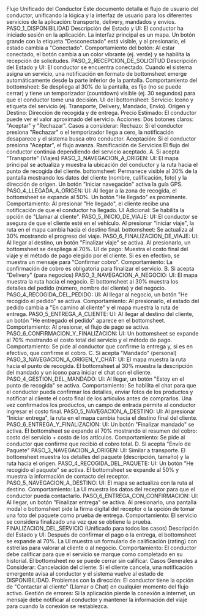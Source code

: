 Flujo Unificado del Conductor
Este documento detalla el flujo de usuario del conductor, unificando la lógica y la interfaz de usuario para los diferentes servicios de la aplicación: transporte, delivery, mandados y envíos.
PASO_1_DISPONIBILIDAD
Descripción del Estado y UI: El conductor ha iniciado sesión en la aplicación. La interfaz principal es un mapa. Un botón grande con la etiqueta "Desconectado" está visible, y al presionarlo, el estado cambia a "Conectado".
Comportamiento del botón: Al estar conectado, el botón cambia a un color vibrante (ej. verde) y se habilita la recepción de solicitudes.
PASO_2_RECEPCION_DE_SOLICITUD
Descripción del Estado y UI: El conductor se encuentra conectado. Cuando el sistema asigna un servicio, una notificación en formato de bottomsheet emerge automáticamente desde la parte inferior de la pantalla.
Comportamiento del bottomsheet: Se despliega al 30% de la pantalla, es fijo (no se puede cerrar) y tiene un temporizador (countdown) visible (ej. 30 segundos) para que el conductor tome una decisión.
UI del bottomsheet:
Servicio: Icono y etiqueta del servicio (ej. Transporte, Delivery, Mandado, Envío).
Origen y Destino: Dirección de recogida y de entrega.
Precio Estimado: El conductor puede ver el valor aproximado del servicio.
Acciones: Dos botones claros: "Aceptar" y "Rechazar".
Casos a considerar:
Rechazo: Si el conductor presiona "Rechazar" o el temporizador llega a cero, la notificación desaparece y el sistema busca otro conductor.
Aceptación: Si el conductor presiona "Aceptar", el flujo avanza.
Ramificación de Servicios
El flujo del conductor continúa dependiendo del servicio aceptado.
A. Si acepta "Transporte" (Viajes)
PASO_3_NAVEGACION_A_ORIGEN:
UI: El mapa principal se actualiza y muestra la ubicación del conductor y la ruta hacia el punto de recogida del cliente.
bottomsheet: Permanece visible al 30% de la pantalla mostrando los datos del cliente (nombre, calificación, foto) y la dirección de origen. Un botón "Iniciar navegación" activa la guía GPS.
PASO_4_LLEGADA_A_ORIGEN:
UI: Al llegar a la zona de recogida, el bottomsheet se expande al 50%. Un botón "He llegado" es prominente.
Comportamiento: Al presionar "He llegado", el cliente recibe una notificación de que el conductor ha llegado.
UI Adicional: Se habilita la opción de "Llamar al cliente".
PASO_5_INICIO_DE_VIAJE:
UI: El conductor se asegura de que el cliente esté en el vehículo. Al presionar "Iniciar viaje", la ruta en el mapa cambia hacia el destino final.
bottomsheet: Se actualiza al 30% mostrando el progreso del viaje.
PASO_6_FINALIZACION_DE_VIAJE:
UI: Al llegar al destino, un botón "Finalizar viaje" se activa. Al presionarlo, un bottomsheet se despliega al 70%.
UI de pago: Muestra el costo final del viaje y el método de pago elegido por el cliente. Si es en efectivo, se muestra un mensaje para "Confirmar cobro".
Comportamiento: La confirmación de cobro es obligatoria para finalizar el servicio.
B. Si acepta "Delivery" (para negocios)
PASO_3_NAVEGACION_A_NEGOCIO:
UI: El mapa muestra la ruta hacia el negocio. El bottomsheet al 30% muestra los detalles del pedido (número, nombre del cliente) y del negocio.
PASO_4_RECOGIDA_DEL_PEDIDO:
UI: Al llegar al negocio, un botón "He recogido el pedido" se activa.
Comportamiento: Al presionarlo, el estado del pedido cambia a "En camino al cliente" y el mapa muestra la ruta de entrega.
PASO_5_ENTREGA_A_CLIENTE:
UI: Al llegar al destino del cliente, un botón "He entregado el pedido" aparece en el bottomsheet.
Comportamiento: Al presionar, el flujo de pago se activa.
PASO_6_CONFIRMACION_Y_FINALIZACION:
UI: Un bottomsheet se expande al 70% mostrando el costo total del servicio y el método de pago.
Comportamiento: Se pide al conductor que confirme la entrega y, si es en efectivo, que confirme el cobro.
C. Si acepta "Mandado" (personal)
PASO_3_NAVEGACION_A_ORIGEN_Y_CHAT:
UI: El mapa muestra la ruta hacia el punto de recogida. El bottomsheet al 30% muestra la descripción del mandado y un icono para iniciar el chat con el cliente.
PASO_4_GESTION_DEL_MANDADO:
UI: Al llegar, un botón "Estoy en el punto de recogida" se activa.
Comportamiento: Se habilita el chat para que el conductor pueda confirmar los detalles, enviar fotos de los productos y notificar al cliente el costo final de los artículos antes de comprarlos. Una vez confirmados los productos, un campo de entrada permite al conductor ingresar el costo final.
PASO_5_NAVEGACION_A_DESTINO:
UI: Al presionar "Iniciar entrega", la ruta en el mapa cambia hacia el destino final del cliente.
PASO_6_ENTREGA_Y_FINALIZACION:
UI: Un botón "Finalizar mandado" se activa. El bottomsheet se expande al 70% mostrando el resumen del cobro: costo del servicio + costo de los artículos.
Comportamiento: Se pide al conductor que confirme que recibió el cobro total.
D. Si acepta "Envío de Paquete"
PASO_3_NAVEGACION_A_ORIGEN:
UI: Similar a transporte. El bottomsheet muestra los detalles del paquete (descripción, tamaño) y la ruta hacia el origen.
PASO_4_RECOGIDA_DEL_PAQUETE:
UI: Un botón "He recogido el paquete" se activa. El bottomsheet se expande al 50% y muestra la información de contacto del receptor.
PASO_5_NAVEGACION_A_DESTINO:
UI: El mapa se actualiza con la ruta al destino.
Comportamiento: La UI muestra los datos del receptor para que el conductor pueda contactarlo.
PASO_6_ENTREGA_CON_CONFIRMACION:
UI: Al llegar, un botón "Finalizar entrega" se activa. Al presionarlo, una pantalla modal o bottomsheet pide la firma digital del receptor o la opción de tomar una foto del paquete como prueba de entrega.
Comportamiento: El servicio se considera finalizado una vez que se obtiene la prueba.
FINALIZACION_DEL_SERVICIO (Unificado para todos los casos)
Descripción del Estado y UI: Después de confirmar el pago o la entrega, el bottomsheet se expande al 70%. La UI muestra un formulario de calificación (rating) con estrellas para valorar al cliente o al negocio.
Comportamiento: El conductor debe calificar para que el servicio se marque como completado en su historial. El bottomsheet no se puede cerrar sin calificar.
Casos Generales a Considerar:
Cancelación del cliente: Si el cliente cancela, una notificación emergente avisa al conductor y el sistema vuelve al estado de DISPONIBILIDAD.
Problemas con la dirección: El conductor tiene la opción de "Contactar al cliente" (Llamar o Chat) en cualquier momento del flujo activo.
Gestión de errores: Si la aplicación pierde la conexión a internet, un mensaje debe notificar al conductor y mantener la información del viaje para cuando la conexión se restablezca.
